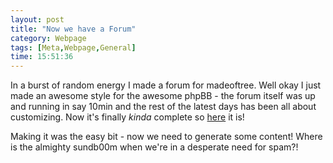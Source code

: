 ```yaml
---
layout: post
title: "Now we have a Forum"
category: Webpage
tags: [Meta,Webpage,General]
time: 15:51:36
---
```

In a burst of random energy I made a forum for madeoftree. Well okay I just made an awesome style for the awesome phpBB - the forum itself was up and running in say 10min and the rest of the latest days has been all about customizing. Now it's finally *kinda* complete so [here](/forum/) it is!

Making it was the easy bit - now we need to generate some content! Where is the almighty sundb00m when we're in a desperate need for spam?!

